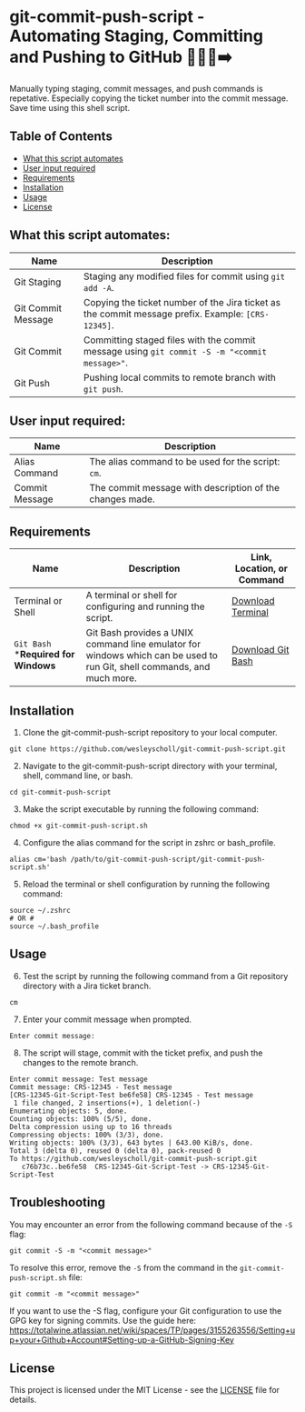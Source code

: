 # git-commit-push-script - Automating Staging, Committing and Pushing to GitHub 👨🏻‍💻➡️

Manually typing staging, commit messages, and push commands is repetative. Especially copying the ticket number into the commit message. Save time using this shell script.

## Table of Contents
* [What this script automates](#what-this-script-automates)
* [User input required](#user-input-required)
* [Requirements](#requirements)
* [Installation](#installation)
* [Usage](#usage)
* [License](#license)
  
## What this script automates:

| Name | Description |
| --- | --- | 
| Git Staging | Staging any modified files for commit using `git add -A`. |  
| Git Commit Message | Copying the ticket number of the Jira ticket as the commit message prefix. Example: `[CRS-12345]`. |
| Git Commit | Committing staged files with the commit message using `git commit -S -m "<commit message>"`. |
| Git Push | Pushing local commits to remote branch with `git push`. |

## User input required:

| Name | Description |
| --- | --- |
| Alias Command | The alias command to be used for the script: `cm`. |
| Commit Message | The commit message with description of the changes made. |

## Requirements

| Name | Description | Link, Location, or Command |
| --- | --- | --- |
| Terminal or Shell | A terminal or shell for configuring and running the script. | [Download Terminal](https://www.apple.com/macos/terminal/) |
| `Git Bash` ***Required for Windows** | Git Bash provides a UNIX command line emulator for windows which can be used to run Git, shell commands, and much more. | [Download Git Bash](https://gitforwindows.org/) |


## Installation

1. Clone the git-commit-push-script repository to your local computer. 

```shell
git clone https://github.com/wesleyscholl/git-commit-push-script.git
```

2. Navigate to the git-commit-push-script directory with your terminal, shell, command line, or bash.

```shell
cd git-commit-push-script
```

3. Make the script executable by running the following command:
```shell
chmod +x git-commit-push-script.sh
```

4. Configure the alias command for the script in zshrc or bash_profile.
```shell
alias cm='bash /path/to/git-commit-push-script/git-commit-push-script.sh'
```

5. Reload the terminal or shell configuration by running the following command:
```shell
source ~/.zshrc
# OR #
source ~/.bash_profile
```

## Usage

6. Test the script by running the following command from a Git repository directory with a Jira ticket branch.

```shell
cm
```

7. Enter your commit message when prompted.
```shell
Enter commit message: 
```

8. The script will stage, commit with the ticket prefix, and push the changes to the remote branch.
```shell
Enter commit message: Test message
Commit message: CRS-12345 - Test message
[CRS-12345-Git-Script-Test be6fe58] CRS-12345 - Test message
 1 file changed, 2 insertions(+), 1 deletion(-)
Enumerating objects: 5, done.
Counting objects: 100% (5/5), done.
Delta compression using up to 16 threads
Compressing objects: 100% (3/3), done.
Writing objects: 100% (3/3), 643 bytes | 643.00 KiB/s, done.
Total 3 (delta 0), reused 0 (delta 0), pack-reused 0
To https://github.com/wesleyscholl/git-commit-push-script.git
   c76b73c..be6fe58  CRS-12345-Git-Script-Test -> CRS-12345-Git-Script-Test
```

## Troubleshooting

You may encounter an error from the following command because of the `-S` flag:
```shell
git commit -S -m "<commit message>" 
```
To resolve this error, remove the `-S` from the command in the `git-commit-push-script.sh` file:
```shell
git commit -m "<commit message>"
```
If you want to use the -S flag, configure your Git configuration to use the GPG key for signing commits.
Use the guide here: https://totalwine.atlassian.net/wiki/spaces/TP/pages/3155263556/Setting+up+your+Github+Account#Setting-up-a-GitHub-Signing-Key


## License
This project is licensed under the MIT License - see the [LICENSE](LICENSE) file for details.

